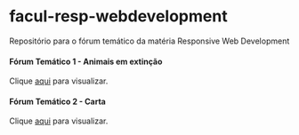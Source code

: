 # facul-resp-webdevelopment
Repositório para o fórum temático da matéria Responsive Web Development
#### Fórum Temático 1 - Animais em extinção
Clique [aqui](https://whathebea.github.io/facul-resp-webdesign/forum-1/index.html) para visualizar.
#### Fórum Temático 2 - Carta
Clique [aqui](https://whathebea.github.io/facul-resp-webdevelopment/forum-2/) para visualizar.
